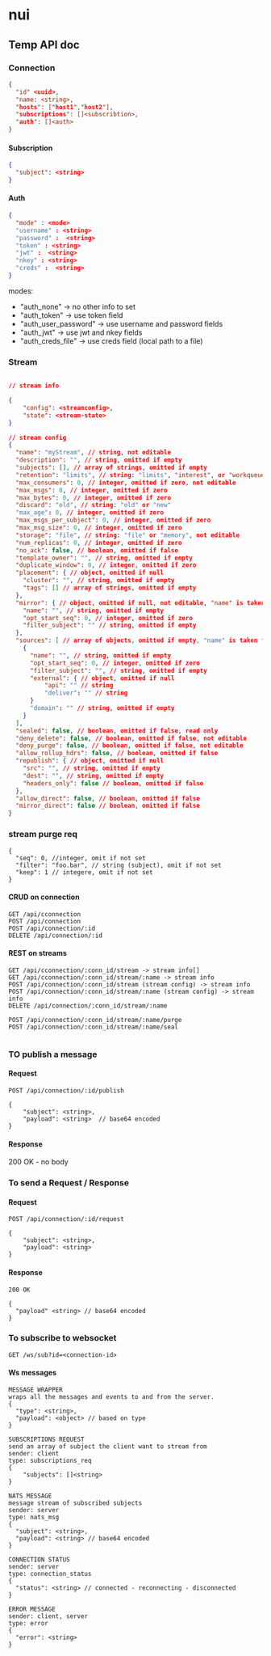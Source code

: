 # nui


## Temp API doc


### Connection

```json
{
  "id" <uuid>,
  "name: <string>,
  "hosts": ["host1","host2"],
  "subscriptions": []<subscribtion>,
  "auth": []<auth>
}
```

#### Subscription

```json
{
  "subject": <string>
}
```

#### Auth

```json
{
  "mode" : <mode>
  "username" : <string>
  "password" :  <string>
  "token" : <string>
  "jwt" :  <string>
  "nkey" : <string>
  "creds" :  <string>
}

```
modes:
- "auth_none" -> no other info to set
- "auth_token" -> use token field
- "auth_user_password" -> use username and password fields
- "auth_jwt" -> use jwt and nkey fields
- "auth_creds_file" -> use creds field (local path to a file)

### Stream
```json

// stream info

{
    "config": <streamconfig>,
    "state": <stream-state>
}

// stream config
{
  "name": "myStream", // string, not editable
  "description": "", // string, omitted if empty
  "subjects": [], // array of strings, omitted if empty
  "retention": "limits", // string: "limits", "interest", or "workqueue", not editable
  "max_consumers": 0, // integer, omitted if zero, not editable
  "max_msgs": 0, // integer, omitted if zero
  "max_bytes": 0, // integer, omitted if zero
  "discard": "old", // string: "old" or "new"
  "max_age": 0, // integer, omitted if zero
  "max_msgs_per_subject": 0, // integer, omitted if zero
  "max_msg_size": 0, // integer, omitted if zero
  "storage": "file", // string: "file" or "memory", not editable
  "num_replicas": 0, // integer, omitted if zero
  "no_ack": false, // boolean, omitted if false
  "template_owner": "", // string, omitted if empty
  "duplicate_window": 0, // integer, omitted if zero
  "placement": { // object, omitted if null
    "cluster": "", // string, omitted if empty
    "tags": [] // array of strings, omitted if empty
  },
  "mirror": { // object, omitted if null, not editable, "name" is taken from stream names
    "name": "", // string, omitted if empty
    "opt_start_seq": 0, // integer, omitted if zero
    "filter_subject": "" // string, omitted if empty
  },
  "sources": [ // array of objects, omitted if empty, "name" is taken from stream names
    {
      "name": "", // string, omitted if empty
      "opt_start_seq": 0, // integer, omitted if zero
      "filter_subject": "", // string, omitted if empty
      "external": { // object, omitted if null
          "api": "" // string
          "deliver": "" // string
      }
      "domain": "" // string, omitted if empty
    }
  ],
  "sealed": false, // boolean, omitted if false, read only
  "deny_delete": false, // boolean, omitted if false, not editable
  "deny_purge": false, // boolean, omitted if false, not editable
  "allow_rollup_hdrs": false, // boolean, omitted if false
  "republish": { // object, omitted if null
    "src": "", // string, omitted if empty
    "dest": "", // string, omitted if empty
    "headers_only": false // boolean, omitted if false
  },
  "allow_direct": false, // boolean, omitted if false
  "mirror_direct": false // boolean, omitted if false
}
```

### stream purge req
```
{
  "seq": 0, //integer, omit if not set
  "filter": "foo.bar", // string (subject), omit if not set
  "keep": 1 // integere, omit if not set
}
```

#### CRUD on connection
```
GET /api/cconnection
POST /api/connection
POST /api/connection/:id
DELETE /api/connection/:id
```


#### REST on streams
```
GET /api/cconnection/:conn_id/stream -> stream info[]
GET /api/cconnection/:conn_id/stream/:name -> stream info
POST /api/connection/:conn_id/stream (stream config) -> stream info
POST /api/connection/:conn_id/stream/:name (stream config) -> stream info
DELETE /api/connection/:conn_id/stream/:name

POST /api/connection/:conn_id/stream/:name/purge
POST /api/connection/:conn_id/stream/:name/seal


```

### TO publish a message

#### Request

```
POST /api/connection/:id/publish

{
    "subject": <string>,
    "payload": <string>  // base64 encoded
}
```

#### Response

200 OK - no body


### To send a Request / Response

#### Request

```
POST /api/connection/:id/request

{
    "subject": <string>,
    "payload": <string>
}
```


#### Response

```
200 OK

{
  "payload" <string> // base64 encoded
}
```

### To subscribe to websocket 

```
GET /ws/sub?id=<connection-id>
```


#### Ws messages

```
MESSAGE WRAPPER
wraps all the messages and events to and from the server.
{
  "type": <string>,
  "payload": <object> // based on type
}
```

```
SUBSCRIPTIONS REQUEST
send an array of subject the client want to stream from
sender: client
type: subscriptions_req
{
    "subjects": []<string>
}
```


```
NATS MESSAGE
message stream of subscribed subjects
sender: server
type: nats_msg
{
  "subject": <string>,
  "payload": <string> // base64 encoded
}
```

```
CONNECTION STATUS
sender: server
type: connection_status
{
  "status": <string> // connected - reconnecting - disconnected
}
```
    
```
ERROR MESSAGE
sender: client, server
type: error
{
  "error": <string>
}
```
